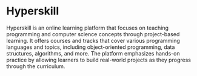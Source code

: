 # Hyperskill

Hyperskill is an online learning platform that focuses on teaching programming and computer science concepts through project-based learning. It offers courses and tracks that cover various programming languages and topics, including object-oriented programming, data structures, algorithms, and more. The platform emphasizes hands-on practice by allowing learners to build real-world projects as they progress through the curriculum.